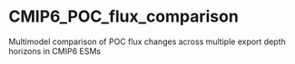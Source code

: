 # CMIP6_POC_flux_comparison
Multimodel comparison of POC flux changes across multiple export depth horizons in CMIP6 ESMs
